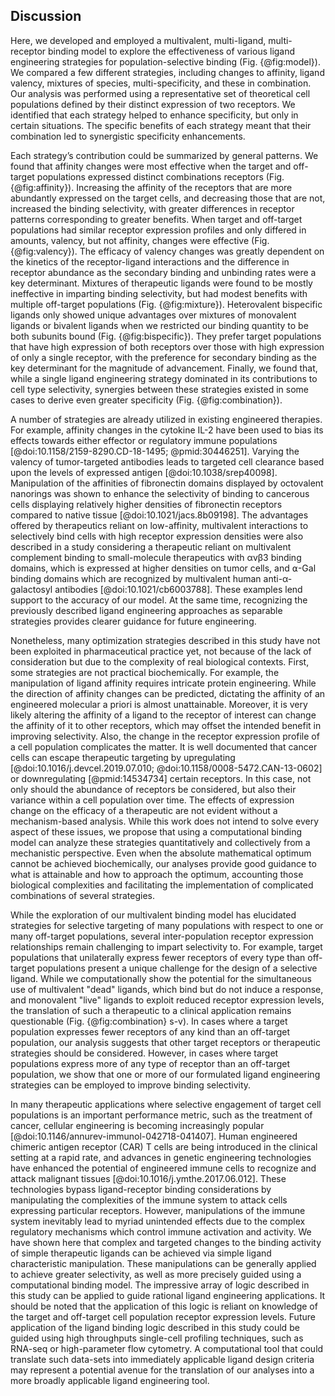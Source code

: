 ## Discussion

<!-- Summary. -->

Here, we developed and employed a multivalent, multi-ligand, multi-receptor binding model to explore the effectiveness of various ligand engineering strategies for population-selective binding (Fig. {@fig:model}). We compared a few different strategies, including changes to affinity, ligand valency, mixtures of species, multi-specificity, and these in combination. Our analysis was performed using a representative set of theoretical cell populations defined by their distinct expression of two receptors. We identified that each strategy helped to enhance specificity, but only in certain situations. The specific benefits of each strategy meant that their combination led to synergistic specificity enhancements.

Each strategy’s contribution could be summarized by general patterns. We found that affinity changes were most effective when the target and off-target populations expressed distinct combinations receptors (Fig. {@fig:affinity}). Increasing the affinity of the receptors that are more abundantly expressed on the target cells, and decreasing those that are not, increased the binding selectivity, with greater differences in receptor patterns corresponding to greater benefits. When target and off-target populations had similar receptor expression profiles and only differed in amounts, valency, but not affinity, changes were effective (Fig. {@fig:valency}). The efficacy of valency changes was greatly dependent on the kinetics of the receptor-ligand interactions and the difference in receptor abundance as the secondary binding and unbinding rates were a key determinant. Mixtures of therapeutic ligands were found to be mostly ineffective in imparting binding selectivity, but had modest benefits with multiple off-target populations (Fig. {@fig:mixture}). Heterovalent bispecific ligands only showed unique advantages over mixtures of monovalent ligands or bivalent ligands when we restricted our binding quantity to be both subunits bound (Fig. {@fig:bispecific}). They prefer target populations that have high expression of both receptors over those with high expression of only a single receptor, with the preference for secondary binding as the key determinant for the magnitude of advancement. Finally, we found that, while a single ligand engineering strategy dominated in its contributions to cell type selectivity, synergies between these strategies existed in some cases to derive even greater specificity (Fig. {@fig:combination}).

<!-- TODO: Mention more than two receptors, but should come below. -->

<!-- A number of strategies are already employed. -->

A number of strategies are already utilized in existing engineered therapies. For example, affinity changes in the cytokine IL-2 have been used to bias its effects towards either effector or regulatory immune populations [@doi:10.1158/2159-8290.CD-18-1495; @pmid:30446251]. Varying the valency of tumor-targeted antibodies leads to targeted cell clearance based upon the levels of expressed antigen [@doi:10.1038/srep40098]. Manipulation of the affinities of fibronectin domains displayed by octovalent nanorings was shown to enhance the selectivity of binding to cancerous cells displaying relatively higher densities of fibronectin receptors compared to native tissue [@doi:10.1021/jacs.8b09198]. The advantages offered by therapeutics reliant on low-affinity, multivalent interactions to selectively bind cells with high receptor expression densities were also described in a study considering a therapeutic reliant on multivalent complement binding to small-molecule therapeutics with αvβ3 binding domains, which is expressed at higher densities on tumor cells, and ⍺-Gal binding domains which are recognized by multivalent human anti-α-galactosyl antibodies [@doi:10.1021/cb6003788]. These examples lend support to the accuracy of our model. At the same time, recognizing the previously described ligand engineering approaches as separable strategies provides clearer guidance for future engineering.

<!-- Still need to implement others. -->

Nonetheless, many optimization strategies described in this study have not been exploited in pharmaceutical practice yet, not because of the lack of consideration but due to the complexity of real biological contexts. First, some strategies are not practical biochemically. For example, the manipulation of ligand affinity requires intricate protein engineering. While the direction of affinity changes can be predicted, dictating the affinity of an engineered molecular a priori is almost unattainable. Moreover, it is very likely altering the affinity of a ligand to the receptor of interest can change the affinity of it to other receptors, which may offset the intended benefit in improving selectivity. Also, the change in the receptor expression profile of a cell population complicates the matter. It is well documented that cancer cells can escape therapeutic targeting by upregulating [@doi:10.1016/j.devcel.2019.07.010; @doi:10.1158/0008-5472.CAN-13-0602] or downregulating [@pmid:14534734] certain receptors. In this case, not only should the abundance of receptors be considered, but also their variance within a cell population over time. The effects of expression change on the efficacy of a therapeutic are not evident without a mechanism-based analysis. While this work does not intend to solve every aspect of these issues, we propose that using a computational binding model can analyze these strategies quantitatively and collectively from a mechanistic perspective. Even when the absolute mathematical optimum cannot be achieved biochemically, our analyses provide good guidance to what is attainable and how to approach the optimum, accounting those biological complexities and facilitating the implementation of complicated combinations of several strategies.

<!-- No strategies for NOT relationships. -->

While the exploration of our multivalent binding model has elucidated strategies for selective targeting of many populations with respect to one or many off-target populations, several inter-population receptor expression relationships remain challenging to impart selectivity to. For example, target populations that unilaterally express fewer receptors of every type than off-target populations present a unique challenge for the design of a selective ligand. While we computationally show the potential for the simultaneous use of multivalent "dead" ligands, which bind but do not induce a response, and monovalent "live" ligands to exploit reduced receptor expression levels, the translation of such a therapeutic to a clinical application remains questionable (Fig. {@fig:combination} s-v). In cases where a target population expresses fewer receptors of any kind than an off-target population, our analysis suggests that other target receptors or therapeutic strategies should be considered. However, in cases where target populations express more of any type of receptor than an off-target population, we show that one or more of our formulated ligand engineering strategies can be employed to improve binding selectivity.

<!-- Impressive range of logic can be built without cells involved. -->

In many therapeutic applications where selective engagement of target cell populations is an important performance metric, such as the treatment of cancer, cellular engineering is becoming increasingly popular [@doi:10.1146/annurev-immunol-042718-041407]. Human engineered chimeric antigen receptor (CAR) T cells are being introduced in the clinical setting at a rapid rate, and advances in genetic engineering technologies have enhanced the potential of engineered immune cells to recognize and attack malignant tissues [@doi:10.1016/j.ymthe.2017.06.012]. These technologies bypass ligand-receptor binding considerations by manipulating the complexities of the immune system to attack cells expressing particular receptors. However, manipulations of the immune system inevitably lead to myriad unintended effects due to the complex regulatory mechanisms which control immune activation and activity. We have shown here that complex and targeted changes to the binding activity of simple therapeutic ligands can be achieved via simple ligand characteristic manipulation. These manipulations can be generally applied to achieve greater selectivity, as well as more precisely guided using a computational binding model. The impressive array of logic described in this study can be applied to guide rational ligand engineering applications. It should be noted that the application of this logic is reliant on knowledge of the target and off-target cell population receptor expression levels. Future application of the ligand binding logic described in this study could be guided using high throughputs single-cell profiling techniques, such as RNA-seq or high-parameter flow cytometry. A computational tool that could translate such data-sets into immediately applicable ligand design criteria may represent a potential avenue for the translation of our analyses into a more broadly applicable ligand engineering tool.
